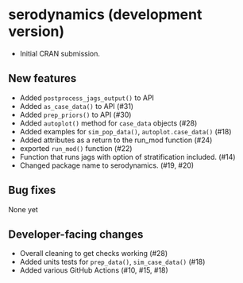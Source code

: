 # serodynamics (development version)

* Initial CRAN submission.

## New features

* Added `postprocess_jags_output()` to API
* Added `as_case_data()` to API (#31)
* Added `prep_priors()` to API (#30)
* Added `autoplot()` method for `case_data` objects (#28)
* Added examples for `sim_pop_data()`, `autoplot.case_data()` (#18)
* Added attributes as a return to the run_mod function (#24)
* exported `run_mod()` function (#22)
* Function that runs jags with option of stratification included. (#14)
* Changed package name to serodynamics. (#19, #20)

## Bug fixes

None yet

## Developer-facing changes

* Overall cleaning to get checks working (#28)
* Added units tests for `prep_data()`, `sim_case_data()` (#18)
* Added various GitHub Actions (#10, #15, #18)

